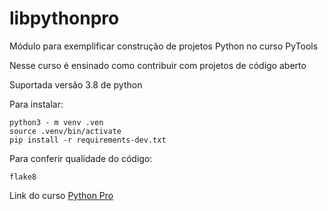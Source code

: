 # libpythonpro

Módulo para exemplificar construção de projetos Python no curso PyTools

Nesse curso é ensinado como contribuir com projetos de código aberto

Suportada versão 3.8 de python

Para instalar:

```console
python3 - m venv .ven
source .venv/bin/activate
pip install -r requirements-dev.txt
```

Para conferir qualidade do código:

```console
flake8
```

Link do curso [Python Pro](https://plataforma.dev.pro.br)